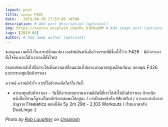 ```yaml
---
layout: post
title: ขอบคุณ F426
date:   2019-04-28 17:53:49 +0700
description: # Add post description (optional)
img: https://source.unsplash.com/Rv_UID0uyMM # Add image post (optional)
tags: [2019-04]
author: # Add name author (optional)
---
```

ขอบคุณความตั้งใจในการเปลี่ยนแปลง ผลลัพธ์อันหนึ่งคือกิจกรรมที่มีชื่อตั้งไว้ว่า F426 - มีตัวเราเองตั้งใจคิด และก็ตัวเราเองที่ตั้งใจทำ

ถ้ามองย้อนกลับไปก็น่าจะได้เห็นความเปลี่ยนแปลงไปเยอะมากมายอยู่เหมือนกันนะ ขอบคุณ F426 และการลงทุนกับตัวเราเอง <i class="fa fa-child" style="color:plum"></i>

*ความดี ความมีน้ำใจ การที่ได้ช่วยเหลือใครในวันนี้*:
- การลงทุนกับตัวเราเอง - วันนี้ถือว่ามาทบทวนความดีอันนี้ที่เราได้ทำให้กับตัวเราเอง ถ้าจะนับหนังสือที่อ่านก็ดูจะเป็นหลักร้อยเล่มพอได้อยู่นะ / การฝึกสมาธิหรือ Mindful / การออกกำลังกาย ถ้าดูจาก Freeletics ตอนนี้คือ 5y 2m 29d - 2,103 Workouts / เรียนภาษากับ DuoLingo :)

*Photo by [Rob Laughter](https://unsplash.com/@roblaughter) on [Unsplash](https://unsplash.com)*
